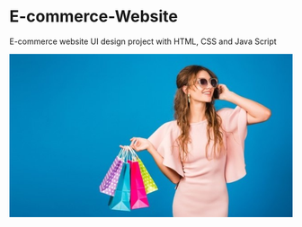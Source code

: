 # E-commerce-Website
E-commerce website UI design project with HTML, CSS and Java Script

![](https://github.com/e19465/E-commerce-Website/blob/main/img/banner/b18.jpg?raw=true)
